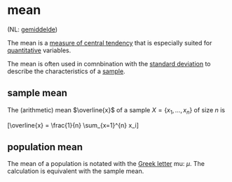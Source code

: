 # mean

(NL: [gemiddelde](../nl/gemiddelde.md))

The mean is a [measure of central tendency](measure-of-central-tendency.md) that is especially suited for [quantitative](level-of-measurement.md#quantitative-variables) variables.

The mean is often used in comnbination with the [standard deviation](variance.md#standard-deviation) to describe the characteristics of a [sample](sample.md).

## sample mean

The (arithmetic) mean $\overline{x}$ of a sample $X = \{x_1, \ldots, x_n\}$ of size $n$ is

\[\overline{x} = \frac{1}{n} \sum_{x=1}^{n} x_i\]

## population mean

The mean of a population is notated with the [Greek letter](greek-alphabet.md) mu: $\mu$. The calculation is equivalent with the sample mean.

